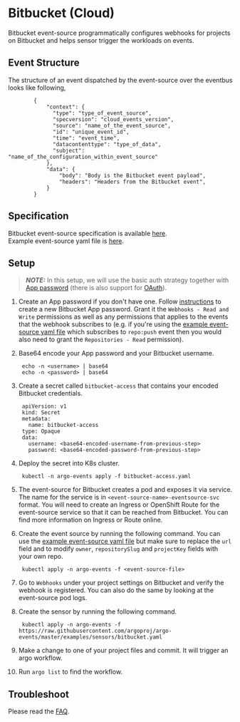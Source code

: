 # Bitbucket (Cloud)

Bitbucket event-source programmatically configures webhooks for projects on Bitbucket and helps sensor trigger the workloads on events.

## Event Structure

The structure of an event dispatched by the event-source over the eventbus looks like following,

            {
                "context": {
                  "type": "type_of_event_source",
                  "specversion": "cloud_events_version",
                  "source": "name_of_the_event_source",
                  "id": "unique_event_id",
                  "time": "event_time",
                  "datacontenttype": "type_of_data",
                  "subject": "name_of_the_configuration_within_event_source"
                },
                "data": {
                  	"body": "Body is the Bitbucket event payload",
                  	"headers": "Headers from the Bitbucket event",
                }
            }

## Specification

Bitbucket event-source specification is available [here](https://github.com/argoproj/argo-events/blob/master/api/event-source.md#bitbucketeventsource). <br />
Example event-source yaml file is [here](https://github.com/argoproj/argo-events/blob/master/examples/event-sources/bitbucket.yaml).

## Setup

> **_NOTE:_** In this setup, we will use the basic auth strategy together with [App password](https://support.atlassian.com/bitbucket-cloud/docs/app-passwords/) (there is also support for [OAuth](https://support.atlassian.com/bitbucket-cloud/docs/use-oauth-on-bitbucket-cloud/)).

1. Create an App password if you don't have one. Follow [instructions](https://support.atlassian.com/bitbucket-cloud/docs/app-passwords/) to create a new Bitbucket App password.
   Grant it the `Webhooks - Read and Write` permissions as well as any permissions that applies to the events that the webhook subscribes to (e.g. if you're using the [example event-source yaml file](https://github.com/argoproj/argo-events/blob/master/examples/event-sources/bitbucket.yaml) which subscribes to `repo:push` event then you would also need to grant the `Repositories - Read` permission).

1. Base64 encode your App password and your Bitbucket username.

        echo -n <username> | base64
        echo -n <password> | base64

1. Create a secret called `bitbucket-access` that contains your encoded Bitbucket credentials.

        apiVersion: v1
        kind: Secret
        metadata:
          name: bitbucket-access
        type: Opaque
        data:
          username: <base64-encoded-username-from-previous-step>
          password: <base64-encoded-password-from-previous-step>

1. Deploy the secret into K8s cluster.

        kubectl -n argo-events apply -f bitbucket-access.yaml

1. The event-source for Bitbucket creates a pod and exposes it via service.
   The name for the service is in `<event-source-name>-eventsource-svc` format.
   You will need to create an Ingress or OpenShift Route for the event-source service so that it can be reached from Bitbucket.
   You can find more information on Ingress or Route online.

1. Create the event source by running the following command. You can use the [example event-source yaml file](https://github.com/argoproj/argo-events/blob/master/examples/event-sources/bitbucket.yaml) but make sure to replace the `url` field and to modify `owner`, `repositorySlug` and `projectKey` fields with your own repo.

        kubectl apply -n argo-events -f <event-source-file>

1. Go to `Webhooks` under your project settings on Bitbucket and verify the webhook is registered. You can also do the same by looking at the event-source pod logs.

1. Create the sensor by running the following command.

        kubectl apply -n argo-events -f https://raw.githubusercontent.com/argoproj/argo-events/master/examples/sensors/bitbucket.yaml

1. Make a change to one of your project files and commit. It will trigger an argo workflow.

1. Run `argo list` to find the workflow.

## Troubleshoot
Please read the [FAQ](https://argoproj.github.io/argo-events/FAQ/).
